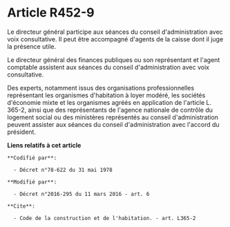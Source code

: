 # Article R452-9

Le directeur général participe aux séances du conseil d'administration avec voix consultative. Il peut être accompagné
d'agents de la caisse dont il juge la présence utile. 

Le directeur général des finances publiques ou son représentant et l'agent comptable assistent aux séances du conseil
d'administration avec voix consultative. 

Des experts, notamment issus des organisations professionnelles représentant les organismes d'habitation à loyer modéré, les
sociétés d'économie mixte et les organismes agréés en application de l'article L. 365-2, ainsi que des représentants de
l'agence nationale de contrôle du logement social ou des ministères représentés au conseil d'administration peuvent assister
aux séances du conseil d'administration avec l'accord du président.

**Liens relatifs à cet article**

	**Codifié par**:

	  - Décret n°78-622 du 31 mai 1978

	**Modifié par**:

	  - Décret n°2016-295 du 11 mars 2016 - art. 6

	**Cite**:

	  - Code de la construction et de l'habitation. - art. L365-2
